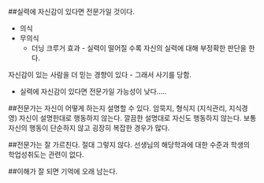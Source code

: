##실력에 자신감이 있다면 전문가일 것이다.
- 의식
- 무의식
  - 더닝 크루거 효과 - 실력이 떨어질 수록 자신의 실력에 대해 부정확한 판단을 한다.

자신감이 있는 사람을 더 믿는 경향이 있다 - 그래서 사기를 당함. 
- 실력에 자신감이 있다면 전문가일 가능성이 낮다.....

##전문가는 자신이 어떻게 하는지 설명할 수 있다.
암묵지, 형식지 (지식관리, 지식경영)
자신이 설명한대로 행동하지 않는다. 깔끔한 설명대로 자신도 행동하지 않는다. 보통 자신의 행동이 단순하지 않고 굉장히 복잡한 경우가 많다.

##전문가는 잘 가르친다.
절대 그렇지 않다.
선생님의 해당학과에 대한 수준과 학생의 학업성취도는 관련이 없다.

##이해가 잘 되면 기억에 오래 남는다.
